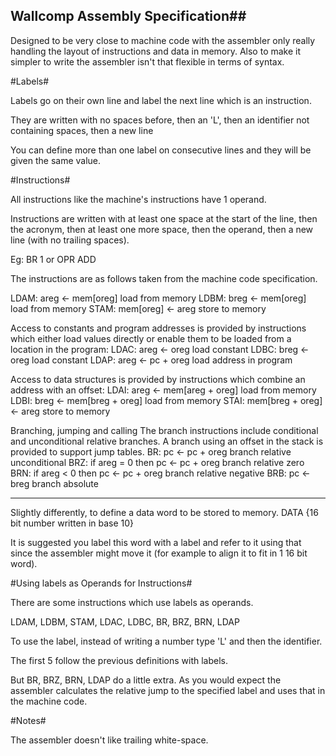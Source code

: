 ## Wallcomp Assembly Specification##

Designed to be very close to machine code with the assembler only really handling the layout of instructions and data in memory.
Also to make it simpler to write the assembler isn't that flexible in terms of syntax.

#Labels#

Labels go on their own line and label the next line which is an instruction.

They are written with no spaces before,
then an 'L',
then an identifier not containing spaces,
then a new line

You can define more than one label on consecutive lines and they will be given the same value.

#Instructions#

All instructions like the machine's instructions have 1 operand.

Instructions are written with at least one space at the start of the line,
then the acronym,
then at least one more space,
then the operand,
then a new line (with no trailing spaces).

Eg:
 BR 1
or
 OPR ADD

The instructions are as follows taken from the machine code specification.

LDAM: areg <- mem[oreg] load from memory
LDBM: breg <- mem[oreg] load from memory
STAM: mem[oreg] <- areg store to memory

Access to constants and program addresses is provided by instructions which either
load values directly or enable them to be loaded from a location in the program:
LDAC: areg <- oreg load constant
LDBC: breg <- oreg load constant
LDAP: areg <- pc + oreg load address in program

Access to data structures is provided by instructions which combine an address
with an offset:
LDAI: areg <- mem[areg + oreg] load from memory
LDBI: breg <- mem[breg + oreg] load from memory
STAI: mem[breg + oreg] <- areg store to memory

Branching, jumping and calling
The branch instructions include conditional and unconditional relative branches.
A branch using an offset in the stack is provided to support jump tables.
BR: pc <- pc + oreg branch relative unconditional
BRZ: if areg = 0 then pc ← pc + oreg branch relative zero
BRN: if areg < 0 then pc ← pc + oreg branch relative negative
BRB: pc <- breg branch absolute

----

Slightly differently, to define a data word to be stored to memory.
DATA {16 bit number written in base 10}

It is suggested you label this word with a label and refer to it using that since the assembler might move it (for example to align it to fit in 1 16 bit word).

#Using labels as Operands for Instructions#

There are some instructions which use labels as operands.

LDAM, LDBM, STAM, LDAC, LDBC, BR, BRZ, BRN, LDAP

To use the label, instead of writing a number type 'L' and then the identifier.

The first 5 follow the previous definitions with labels.

But BR, BRZ, BRN, LDAP do a little extra. As you would expect the assembler calculates the relative jump to the specified label and uses that in the machine code.

#Notes#

The assembler doesn't like trailing white-space.
